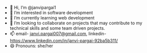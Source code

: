 - 👋 Hi, I’m @janvipargai1
- 👀 I’m interested in software development
- 🌱 I’m currently learning web development
- 💞️ I’m looking to collaborate on projects that may contribute to my technical skills and some team driven projects.
- 📫 email- janvi.pargai007@gmail.com, linkedin- https://www.linkedin.com/in/janvi-pargai-92ba5b311/
- 😄 Pronouns: she/her

<!---
janvipargai1/janvipargai1 is a ✨ special ✨ repository because its `README.md` (this file) appears on your GitHub profile.
You can click the Preview link to take a look at your changes.
--->

